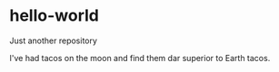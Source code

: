 # hello-world
Just another repository

I've had tacos on the moon and find them dar superior to Earth tacos.

